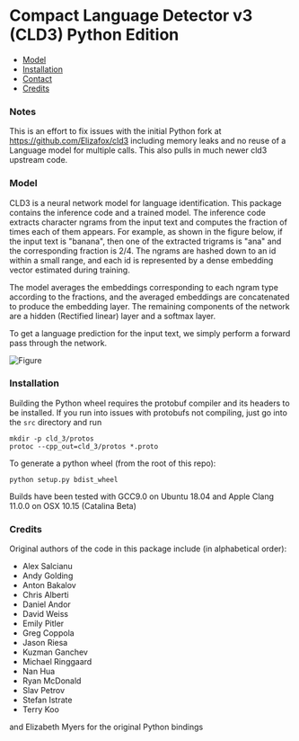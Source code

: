 # Compact Language Detector v3 (CLD3) Python Edition

* [Model](#model)
* [Installation](#installation)
* [Contact](#contact)
* [Credits](#credits)

### Notes
This is an effort to fix issues with the initial Python fork at https://github.com/Elizafox/cld3
including memory leaks and no reuse of a Language model for multiple calls. This also pulls in much newer cld3 upstream code.


### Model

CLD3 is a neural network model for language identification. This package
 contains the inference code and a trained model. The inference code
 extracts character ngrams from the input text and computes the fraction
 of times each of them appears. For example, as shown in the figure below,
 if the input text is "banana", then one of the extracted trigrams is "ana"
 and the corresponding fraction is 2/4. The ngrams are hashed down to an id
 within a small range, and each id is represented by a dense embedding vector
 estimated during training.

The model averages the embeddings corresponding to each ngram type according
 to the fractions, and the averaged embeddings are concatenated to produce
 the embedding layer. The remaining components of the network are a hidden
 (Rectified linear) layer and a softmax layer.

To get a language prediction for the input text, we simply perform a forward
 pass through the network.

![Figure](model.png "CLD3")

### Installation
Building the Python wheel requires the protobuf compiler and its headers to be installed.
If you run into issues with protobufs not compiling, just go into the `src` directory and run

```
mkdir -p cld_3/protos
protoc --cpp_out=cld_3/protos *.proto
```

To generate a python wheel (from the root of this repo):

```
python setup.py bdist_wheel
```

Builds have been tested with GCC9.0 on Ubuntu 18.04 and Apple Clang 11.0.0 on OSX 10.15 (Catalina Beta)

### Credits

Original authors of the code in this package include (in alphabetical order):

* Alex Salcianu
* Andy Golding
* Anton Bakalov
* Chris Alberti
* Daniel Andor
* David Weiss
* Emily Pitler
* Greg Coppola
* Jason Riesa
* Kuzman Ganchev
* Michael Ringgaard
* Nan Hua
* Ryan McDonald
* Slav Petrov
* Stefan Istrate
* Terry Koo

and Elizabeth Myers for the original Python bindings
